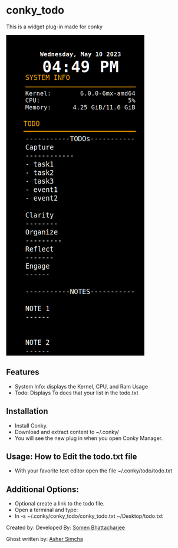 # conky_todo

This is a widget plug-in made for conky

![alt text](https://github.com/AshersPrograms/conky_todo/blob/main/conky_todo.png?raw=true)

## Features

- System Info: displays the Kernel, CPU, and Ram Usage
- Todo: Displays To does that your list in the todo.txt

## Installation

- Install Conky.
- Download and extract content to ~/.conky/
- You will see the new plug in when you open Conky Manager.

## Usage: How to Edit the todo.txt file

- With your favorite text editor open the file ~/.conky/todo/todo.txt
  
## Additional Options:
- Optional create a link to the todo file.
- Open a terminal and type:
- ln -s ~/.conky/conky_todo/conky_todo.txt ~/Desktop/todo.txt

Created by:
Developed By:
[Somen Bhattacharjee](https://github.com/somen3)

Ghost written by: 
[Asher Simcha](https://gitlab.com/AshersPrograms)
